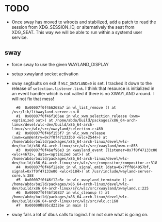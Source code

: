 TODO
====

* Once sway has moved to wlroots and stabilized, add a patch to read the session
  from XDG_SESSION_ID, or alternatively the seat from XDG_SEAT. This way we will
  be able to run within a systemd user service.


## sway

* force sway to use the given WAYLAND_DISPLAY

* setup xwayland socket activation

* sway segfaults on exit if `WLC_XWAYLAND=0` is set. I tracked it down to the
  release of `selection.listener.link`. I think that resource is initialized in
  an event handler which is not called if there is no XWAYLAND around. I will not fix that mess!
    
        #0  0x00007f0f466268a7 in wl_list_remove () at /usr/lib/libwayland-server.so.0
        #1  0x00007f0f46f165ae in wlc_xwm_selection_release (xwm=<optimized out>) at /home/abdo/build/packages/x86_64-arch-linux/devel/wlc-dev/build/x86_64-arch-linux/src/wlc/src/xwayland/selection.c:460
        #2  0x00007f0f46f155f7 in wlc_xwm_release (xwm=xwm@entry=0x7f0f471333b0 <wlc+2544>) at /home/abdo/build/packages/x86_64-arch-linux/devel/wlc-dev/build/x86_64-arch-linux/src/wlc/src/xwayland/xwm.c:853
        #3  0x00007f0f46ef96e3 in xwayland_event (listener=0x7f0f47133c00 <wlc+4672>, data=<optimized out>) at /home/abdo/build/packages/x86_64-arch-linux/devel/wlc-dev/build/x86_64-arch-linux/src/wlc/src/compositor/compositor.c:318
        #4  0x00007f0f46f12e8c in wl_signal_emit (data=0x7fff864057bf, signal=0x7f0f47133e00 <wlc+5184>) at /usr/include/wayland-server-core.h:388
        #5  0x00007f0f46f12e8c in wlc_xwayland_terminate () at /home/abdo/build/packages/x86_64-arch-linux/devel/wlc-dev/build/x86_64-arch-linux/src/wlc/src/xwayland/xwayland.c:225
        #6  0x00007f0f46f10837 in wlc_cleanup () at /home/abdo/build/packages/x86_64-arch-linux/devel/wlc-dev/build/x86_64-arch-linux/src/wlc/src/wlc.c:160
        #7  0x000000895cd2326e in main ()

* sway fails a lot of dbus calls to logind. I'm not sure what is going on.


